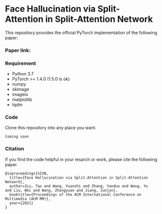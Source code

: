 # Face Hallucination via Split-Attention in Split-Attention Network

This repository provides the official PyTorch implementation of the following paper:

### Paper link: 
### Requirement
* Python 3.7
* PyTorch >= 1.4.0 (1.5.0 is ok)
* numpy
* skimage
* imageio
* matplotlib
* tqdm
### Code
Clone this repository into any place you want.
```
Coming soon
```
### Citation
If you find the code helpful in your resarch or work, please cite the following paper.
```
@inproceedings{SISN,
  title={Face Hallucination via Split-Attention in Split-Attention Network},
  author={Lu, Tao and Wang, Yuanzhi and Zhang, Yanduo and Wang, Yu  and Liu, Wei and Wang, Zhongyuan and Jiang, Junjun},
  booktitle={Proceedings of the ACM International Conference on Multimedia (ACM MM)},
  year={2021}
}
```

